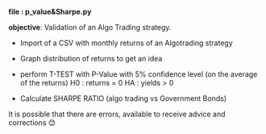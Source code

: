 **file : p_value&Sharpe.py**

**objective**: Validation of an Algo Trading strategy.

- Import of a CSV with monthly returns of an Algotrading strategy
- Graph distribution of returns to get an idea
- perform T-TEST with P-Value with 5% confidence level (on the average of the returns)
     H0 : returns = 0
     HA : yields > 0
  
- Calculate SHARPE RATIO (algo trading vs Government Bonds)
  
It is possible that there are errors, available to receive advice and corrections 😊
